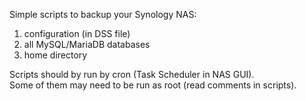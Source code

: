 <p>
Simple scripts to backup your Synology NAS:
<ol>
<li>configuration (in DSS file)</li>
<li>all MySQL/MariaDB databases</li>
<li>home directory</li>
</ol>
Scripts should by run by cron (Task Scheduler in NAS GUI).<br>
Some of them may need to be run as root (read comments in scripts).
</p>

